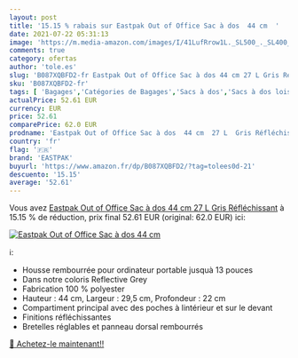 ```yaml
---
layout: post
title: '15.15 % rabais sur Eastpak Out of Office Sac à dos  44 cm  '
date: 2021-07-22 05:31:13
image: 'https://m.media-amazon.com/images/I/41LufRrow1L._SL500_._SL400_.jpg'
comments: true
category: ofertas
author: 'tole.es'
slug: 'B087XQBFD2-fr Eastpak Out of Office Sac à dos 44 cm 27 L Gris Réfléchissant'
sku: 'B087XQBFD2-fr'
tags: [ 'Bagages','Catégories de Bagages','Sacs à dos','Sacs à dos loisir','eastpak', ]
actualPrice: 52.61 EUR
currency: EUR
price: 52.61
comparePrice: 62.0 EUR
prodname: 'Eastpak Out of Office Sac à dos  44 cm  27 L  Gris Réfléchissant'
country: 'fr'
flag: '🇫🇷'
brand: 'EASTPAK'
buyurl: 'https://www.amazon.fr/dp/B087XQBFD2/?tag=tolees0d-21'
descuento: '15.15'
average: '52.61'
---
```


Vous avez [Eastpak Out of Office Sac à dos  44 cm  27 L  Gris Réfléchissant](https://www.amazon.fr/dp/B087XQBFD2/?tag=tolees0d-21)  à  15.15 % de réduction, prix final  52.61 EUR (original: 62.0 EUR) ici:

[![Eastpak Out of Office Sac à dos  44 cm  ](https://m.media-amazon.com/images/I/41LufRrow1L._SL500_._SL400_.jpg)](https://www.amazon.fr/dp/B087XQBFD2/?tag=tolees0d-21)

ℹ️:

- Housse rembourrée pour ordinateur portable jusquà 13 pouces
- Dans notre coloris Reflective Grey
- Fabrication 100 % polyester
- Hauteur : 44 cm, Largeur : 29,5 cm, Profondeur : 22 cm
- Compartiment principal avec des poches à lintérieur et sur le devant
- Finitions réfléchissantes
- Bretelles réglables et panneau dorsal rembourrés

[🛒 Achetez-le maintenant!!](https://www.amazon.fr/dp/B087XQBFD2/?tag=tolees0d-21)
